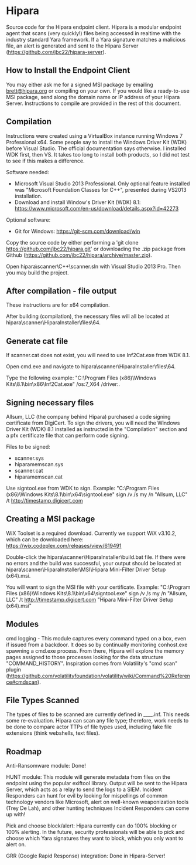 # Hipara

Source code for the Hipara endpoint client. Hipara is a modular endpoint agent that scans (very quickly!) files being accessed in realtime with the industry standard Yara framework. If a Yara signature matches a malicious file, an alert is generated and sent to the Hipara Server (https://github.com/jbc22/hipara-server).


## How to Install the Endpoint Client

You may either ask me for a signed MSI package by emailing brett@hipara.org or compiling on your own. If you would like a ready-to-use MSI package, send along the domain name or IP address of your Hipara Server. Instructions to compile are provided in the rest of this document.


## Compilation

Instructions were created using a VirtualBox instance running Windows 7 Professional x64. Some people say to install the Windows Driver Kit (WDK) before Visual Studio. The official documentation says otherwise. I installed WDK first, then VS. It takes too long to install both products, so I did not test to see if this makes a difference.

Software needed:
- Microsoft Visual Studio 2013 Professional. Only optional feature installed was "Microsoft Foundation Classes for C++", presented during VS2013 installation.
- Download and install Window's Driver Kit (WDK) 8.1: https://www.microsoft.com/en-us/download/details.aspx?id=42273

Optional software:
- Git for Windows: https://git-scm.com/download/win

Copy the source code by either performing a 'git clone https://github.com/jbc22/hipara.git' or downloading the .zip package from Github (https://github.com/jbc22/hipara/archive/master.zip).

Open hipara\scanner\C++\scanner.sln with Visual Studio 2013 Pro. Then you may build the project.


## After compilation - file output

These instructions are for x64 compilation. 

After building (compilation), the necessary files will all be located at hipara\scanner\HiparaInstaller\files\64\.


## Generate cat file

If scanner.cat does not exist, you will need to use Inf2Cat.exe from WDK 8.1.

Open cmd.exe and navigate to hipara\scanner\HiparaInstaller\files\64. 

Type the following example: "C:\Program Files (x86)\Windows Kits\8.1\bin\x86\Inf2Cat.exe" /os:7_X64 /driver:.


## Signing necessary files

Allsum, LLC (the company behind Hipara) purchased a code signing certificate from DigiCert. To sign the drivers, you will need the Windows Driver Kit (WDK) 8.1 installed as instructed in the "Compilation" section and a pfx certificate file that can perform code signing.

Files to be signed:
 - scanner.sys
 - hiparamemscan.sys
 - scanner.cat
 - hiparamemscan.cat
 
Use signtool.exe from WDK to sign. Example: "C:\Program Files (x86)\Windows Kits\8.1\bin\x64\signtool.exe" sign /v /s my /n "Allsum, LLC" /t http://timestamp.digicert.com <file to sign>


## Creating a MSI package

WiX Toolset is a required download. Currently we support WiX v3.10.2, which can be downloaded here: https://wix.codeplex.com/releases/view/619491

Double-click the hipara\scanner\HiparaInstaller\build.bat file. If there were no errors and the build was successful, your output should be located at hipara\scanner\HiparaInstaller\MSI\Hipara Mini-Filter Driver Setup (x64).msi.

You will want to sign the MSI file with your certificate. Example: "C:\Program Files (x86)\Windows Kits\8.1\bin\x64\signtool.exe" sign /v /s my /n "Allsum, LLC" /t http://timestamp.digicert.com "Hipara Mini-Filter Driver Setup (x64).msi"


## Modules

cmd logging - This module captures every command typed on a box, even if issued from a backdoor. It does so by continually monitoring conhost.exe spawning a cmd.exe process. From there, Hipara will explore the memory pages assigned to those processes looking for the data structure "COMMAND_HISTORY". Inspiration comes from Volatility's "cmd scan" plugin (https://github.com/volatilityfoundation/volatility/wiki/Command%20Reference#cmdscan).


## File Types Scanned

The types of files to be scanned are currently defined in ____.inf. This needs some re-evaluation. Hipara can scan any file type; therefore, work needs to be done to compare actor TTPs of file types used, including fake file extensions (think webshells, text files).


## Roadmap

Anti-Ransomware module: Done!

HUNT module: This module will generate metadata from files on the endpoint using the popular exiftool library. Output will be sent to the Hipara Server, which acts as a relay to send the logs to a SIEM. Incident Responders can hunt for evil by looking for mispellings of common technology vendors like Microsoft, alert on well-known weaponization tools (Trey De Lah), and other hunting techniques Incident Responders can come up with!

Pick and choose block/alert: Hipara currently can do 100% blocking or 100% alerting. In the future, security professionals will be able to pick and choose which Yara signatures they want to block, which you only want to alert on.

GRR (Google Rapid Response) integration: Done in Hipara-Server!
